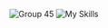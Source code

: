 ![Group 45](https://github.com/user-attachments/assets/b91ad6bc-b1ee-4be4-a63f-3243764546f0)
![My Skills](https://skillicons.dev/icons?i=js,html,css,bootstrap,tailwind,flutter,figma,ts,react,vue,nodejs,npm,mysql,php,laravel)

<!--

**bypatdesigner/bypatdesigner** is a ✨ _special_ ✨ repository because its `README.md` (this file) appears on your GitHub profile.

Here are some ideas to get you started:

- 🔭 I’m currently working on ...
- 🌱 I’m currently learning ...
- 👯 I’m looking to collaborate on ...
- 🤔 I’m looking for help with ...
- 💬 Ask me about ...
- 📫 How to reach me: ...
- 😄 Pronouns: ...
- ⚡ Fun fact: ...
-->
